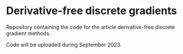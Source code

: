 # Derivative-free discrete gradients
Repository containing the code for the article derivative-free discrete gradient methods.

Code will be uploaded during September 2023.
